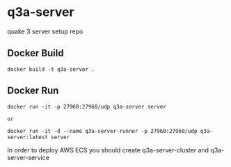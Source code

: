 # q3a-server
quake 3 server setup repo

## Docker Build

```
docker build -t q3a-server .
```

## Docker Run

```
docker run -it -p 27960:27960/udp q3a-server server

or

docker run -it -d --name q3a-server-runner -p 27960:27960/udp q3a-server:latest server
```

In order to deploy AWS ECS
you should create q3a-server-cluster and q3a-server-service
